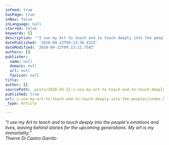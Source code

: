 ```yaml
---
inFeed: true
hasPage: true
inNav: false
inLanguage: null
starred: false
keywords: []
description: '"I use my Art to teach and to touch deeply into the people’s emotions and lives, leaving behind stories for the upcoming generations. My art is my immortality."   Thierre Di Castro Garrito '
datePublished: '2016-04-22T09:13:36.432Z'
dateModified: '2016-04-22T09:13:22.758Z'
authors: []
publisher:
  name: null
  domain: null
  url: null
  favicon: null
title: ''
author: []
sourcePath: _posts/2016-04-22-i-use-my-art-to-teach-and-to-touch-deeply-into-the-peoples.md
published: true
url: i-use-my-art-to-teach-and-to-touch-deeply-into-the-peoples/index.html
_type: Article

---
```

_"I use my Art to teach and to touch deeply into the people's emotions and lives, leaving behind stories for the upcoming generations. My art is my immortality."_  
_Thierre Di Castro Garrito_